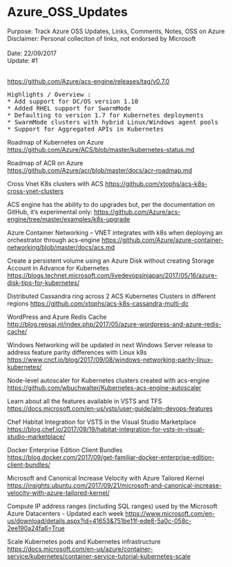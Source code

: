# Azure_OSS_Updates
Purpose: Track Azure OSS Updates, Links, Comments, Notes, OSS on Azure<br>
Disclaimer: Personal colleciton of links, not endorsed by Microsoft<br>
<br>
Date: 22/09/2017<br>
Update: #1<br>
<br>

https://github.com/Azure/acs-engine/releases/tag/v0.7.0<br>

<pre>
Highlights / Overview :
* Add support for DC/OS version 1.10
* Added RHEL support for SwarmMode
* Defaulting to version 1.7 for Kubernetes deployments
* SwarmMode clusters with hybrid Linux/Windows agent pools
* Support for Aggregated APIs in Kubernetes
</pre>

Roadmap of Kubernetes on Azure
https://github.com/Azure/ACS/blob/master/kubernetes-status.md

Roadmap of ACR on Azure
https://github.com/Azure/acr/blob/master/docs/acr-roadmap.md

Cross Vnet K8s clusters with ACS
https://github.com/xtophs/acs-k8s-cross-vnet-clusters

ACS engine has the ability to do upgrades but, per the documentation on GitHub, it’s experimental only:
https://github.com/Azure/acs-engine/tree/master/examples/k8s-upgrade

Azure Container Networking – VNET integrates with k8s when deploying an orchestrator through acs-engine
https://github.com/Azure/azure-container-networking/blob/master/docs/acs.md

Create a persistent volume using an Azure Disk without creating Storage Account in Advance for Kubernetes
https://blogs.technet.microsoft.com/livedevopsinjapan/2017/05/16/azure-disk-tips-for-kubernetes/

Distributed Cassandra ring across 2 ACS Kubernetes Clusters in different regions
https://github.com/xtophs/acs-k8s-cassandra-multi-dc

WordPress and Azure Redis Cache
http://blog.repsaj.nl/index.php/2017/05/azure-wordpress-and-azure-redis-cache/

Windows Networking will be updated in next Windows Server release to address feature parity differences with Linux k8s
https://www.cncf.io/blog/2017/09/08/windows-networking-parity-linux-kubernetes/

Node-level autoscaler for Kubernetes clusters created with acs-engine
https://github.com/wbuchwalter/Kubernetes-acs-engine-autoscaler

Learn about all the features available in VSTS and TFS
https://docs.microsoft.com/en-us/vsts/user-guide/alm-devops-features

Chef Habitat Integration for VSTS in the Visual Studio Marketplace
https://blog.chef.io/2017/09/19/habitat-integration-for-vsts-in-visual-studio-marketplace/

Docker Enterprise Edition Client Bundles
https://blog.docker.com/2017/09/get-familiar-docker-enterprise-edition-client-bundles/

Microsoft and Canonical Increase Velocity with Azure Tailored Kernel
https://insights.ubuntu.com/2017/09/21/microsoft-and-canonical-increase-velocity-with-azure-tailored-kernel/

Compute IP address ranges (including SQL ranges) used by the Microsoft Azure Datacenters - Updated each week
https://www.microsoft.com/en-us/download/details.aspx?id=41653&751be11f-ede8-5a0c-058c-2ee190a24fa6=True

Scale Kubernetes pods and Kubernetes infrastructure
https://docs.microsoft.com/en-us/azure/container-service/kubernetes/container-service-tutorial-kubernetes-scale
